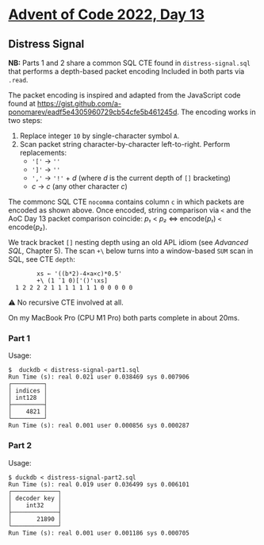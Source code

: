 # [Advent of Code 2022, Day 13](https://adventofcode.com/2022/day/13)

## Distress Signal

**NB:** Parts 1 and 2 share a common SQL CTE found in `distress-signal.sql` 
that performs a depth-based packet encoding  Included in both parts
via `.read`.

The packet encoding is inspired and adapted from the JavaScript code found at
https://gist.github.com/a-ponomarev/eadf5e4305960729cb54cfe5b461245d.  The encoding
works in two steps:

1. Replace integer `10` by single-character symbol `A`. 
2. Scan packet string character-by-character left-to-right. Perform
   replacements:
     - `'['` → `''`
     - `']'` → `''`
     - `','` → `'!'` + _d_ (where _d_ is the current depth of `[]` bracketing)
     - _c_ → _c_ (any other character _c_)

The commonc SQL CTE `nocomma` contains column `c` in which packets are encoded
as shown above.  Once encoded, string comparison via `<` and the AoC Day 13
packet comparison coincide: _p₁_ < _p₂_ ⇔ encode(_p₁_) `<` encode(_p₂_).

We track bracket `[]` nesting depth using an old APL idiom (see _Advanced SQL_,
Chapter 5).  The scan `+\` below turns into a window-based `SUM` scan in SQL,
see CTE `depth`:

~~~plain
        xs ← '((b*2)-4×a×c)*0.5'
        +\ (1 ¯1 0)['()'⍳xs]
  1 2 2 2 2 1 1 1 1 1 1 1 0 0 0 0 0
~~~

⚠️ No recursive CTE involved at all.

On my MacBook Pro (CPU M1 Pro) both parts complete in about 20ms.


### Part 1

Usage:

~~~
$  duckdb < distress-signal-part1.sql
Run Time (s): real 0.021 user 0.038469 sys 0.007906
┌─────────┐
│ indices │
│ int128  │
├─────────┤
│    4821 │
└─────────┘
Run Time (s): real 0.001 user 0.000856 sys 0.000287
~~~


### Part 2

Usage:

~~~
$ duckdb < distress-signal-part2.sql
Run Time (s): real 0.019 user 0.036499 sys 0.006101
┌─────────────┐
│ decoder key │
│    int32    │
├─────────────┤
│       21890 │
└─────────────┘
Run Time (s): real 0.001 user 0.001186 sys 0.000705
~~~

